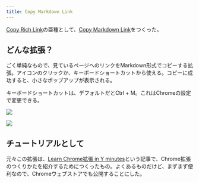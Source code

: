 ```yaml
---
title: Copy Markdown Link
---
```

[Copy Rich Link](https://chrome.google.com/webstore/detail/copy-rich-link/hikiamlgpdcabppakpmemaofmkgknpea)の亜種として、[Copy Markdown Link](https://chrome.google.com/webstore/detail/copy-markdown-link/gkceaaphhbeanfciglgpffnncfpipjpa)をつくった。

どんな拡張？
------

ごく単純なもので、見ているページへのリンクをMarkdown形式でコピーする拡張。アイコンのクリックか、キーボードショートカットから使える。コピーに成功すると、小さなポップアップが表示される。

キーボードショートカットは、デフォルトだとCtrl + M。これはChromeの設定で変更できる。

![](https://lh5.googleusercontent.com/AcRgI9vhgQm26q7p663Jv1WpxiSVEbYR2xFLh1L3HiQ66VMdlyYjndxFPsNR7XMzX2eN1lDaLtGvttF_YD3n3C3gwMPZeCeFjvWqsX2g71chreybMd6RRymw0skWRnb9I1HRCOug-uZ_I_vYD2D8vT5x7kKx0pN48bdoLY3YTGWR8w-EbBqXtalTrv52)

![](https://lh6.googleusercontent.com/WBH-8lp5sMRc4IASdh9V137lVR3_0ggFJ_DPn-XUDWv4CmyUgLDggPJsYgomgXyfiqP8MgWNGpCOVSLZ8PaY8wxFJQhToa3W2fKUKiNq5nH3HOeXTss-sskL7j3XTGClOfXu4nhCHXOrsR8fwv-_3shpCcyZqydUbcG_iRgyGZ_a6iD-mkUvDTdMg8X2)

チュートリアルとして
----------

元々この拡張は、[Learn Chrome拡張 in Y minutes](https://r7kamura.com/articles/2022-05-18-learn-chrome-extention-in-y-minutes)という記事で、Chrome拡張のつくりかたを紹介するためにつくったもの。よくあるものだけど、まずまず便利なので、Chromeウェブストアでも公開することにした。
